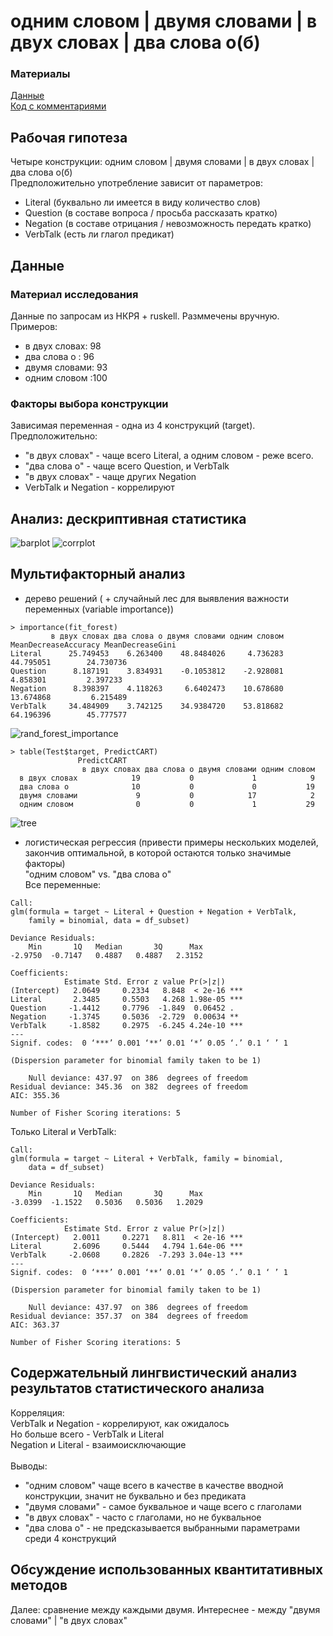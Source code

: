 # одним словом | двумя словами | в двух словах | два слова о(б)

### Материалы
[Данные](https://github.com/SoDipole/cxg-InTwoWords/master/data.csv)  
[Код с комментариями](https://github.com/SoDipole/cxg-InTwoWords/master/analize.R)

## Рабочая гипотеза

Четыре конструкции: одним словом | двумя словами | в двух словах | два слова о(б) <br />
Предположительно употребление зависит от параметров:
- Literal (буквально ли имеется в виду количество слов)
- Question (в составе вопроса / просьба рассказать кратко)
- Negation (в составе отрицания / невозможность передать кратко)
- VerbTalk (есть ли глагол предикат)

## Данные

### Материал исследования
Данные по запросам из НКРЯ + ruskell. Разммечены вручную.<br />
Примеров:
- в двух словах: 98   
- два слова о  : 96
- двумя словами: 93
- одним словом :100


### Факторы выбора конструкции

Зависимая переменная - одна из 4 конструкций (target). <br />
Предположительно:
- "в двух словах" - чаще всего Literal, а одним словом - реже всего.
- "два слова о" - чаще всего Question, и VerbTalk
- "в двух словах" - чаще других Negation
- VerbTalk и Negation - коррелируют

## Анализ: дескриптивная статистика
![barplot](https://raw.githubusercontent.com/SoDipole/cxg-InTwoWords/master/barplot.PNG "barplot")
![corrplot](https://raw.githubusercontent.com/SoDipole/cxg-InTwoWords/master/corrplot.png "corrplot")

## Мультифакторный анализ

* дерево решений ( + случайный лес для выявления важности переменных (variable importance))  
```
> importance(fit_forest)
         в двух словах два слова о двумя словами одним словом MeanDecreaseAccuracy MeanDecreaseGini
Literal      25.749453    6.263400    48.8484026     4.736283            44.795051        24.730736
Question      8.187191    3.834931    -0.1053812    -2.928081             4.858301         2.397233
Negation      8.398397    4.118263     6.6402473    10.678680            13.674868         6.215489
VerbTalk     34.484909    3.742125    34.9384720    53.818682            64.196396        45.777577
```
![rand_forest_importance](https://raw.githubusercontent.com/SoDipole/cxg-InTwoWords/master/rand_forest_importance.png "rand_forest_importance")
```
> table(Test$target, PredictCART)
               PredictCART
                в двух словах два слова о двумя словами одним словом
  в двух словах            19           0             1            9
  два слова о              10           0             0           19
  двумя словами             9           0            17            2
  одним словом              0           0             1           29
```
![tree](https://raw.githubusercontent.com/SoDipole/cxg-InTwoWords/master/tree.png "tree")

* логистическая регрессия (привести примеры нескольких моделей, закончив оптимальной, в которой остаются только значимые факторы)  
"одним словом" vs. "два слова о" <br />
Все переменные:
```
Call:
glm(formula = target ~ Literal + Question + Negation + VerbTalk, 
    family = binomial, data = df_subset)

Deviance Residuals: 
    Min       1Q   Median       3Q      Max  
-2.9750  -0.7147   0.4887   0.4887   2.3152  

Coefficients:
            Estimate Std. Error z value Pr(>|z|)    
(Intercept)   2.0649     0.2334   8.848  < 2e-16 ***
Literal       2.3485     0.5503   4.268 1.98e-05 ***
Question     -1.4412     0.7796  -1.849  0.06452 .  
Negation     -1.3745     0.5036  -2.729  0.00634 ** 
VerbTalk     -1.8582     0.2975  -6.245 4.24e-10 ***
---
Signif. codes:  0 ‘***’ 0.001 ‘**’ 0.01 ‘*’ 0.05 ‘.’ 0.1 ‘ ’ 1

(Dispersion parameter for binomial family taken to be 1)

    Null deviance: 437.97  on 386  degrees of freedom
Residual deviance: 345.36  on 382  degrees of freedom
AIC: 355.36

Number of Fisher Scoring iterations: 5
```
Только Literal и VerbTalk:
```
Call:
glm(formula = target ~ Literal + VerbTalk, family = binomial, 
    data = df_subset)

Deviance Residuals: 
    Min       1Q   Median       3Q      Max  
-3.0399  -1.1522   0.5036   0.5036   1.2029  

Coefficients:
            Estimate Std. Error z value Pr(>|z|)    
(Intercept)   2.0011     0.2271   8.811  < 2e-16 ***
Literal       2.6096     0.5444   4.794 1.64e-06 ***
VerbTalk     -2.0608     0.2826  -7.293 3.04e-13 ***
---
Signif. codes:  0 ‘***’ 0.001 ‘**’ 0.01 ‘*’ 0.05 ‘.’ 0.1 ‘ ’ 1

(Dispersion parameter for binomial family taken to be 1)

    Null deviance: 437.97  on 386  degrees of freedom
Residual deviance: 357.37  on 384  degrees of freedom
AIC: 363.37

Number of Fisher Scoring iterations: 5
```

## Содержательный лингвистический анализ результатов статистического анализа
Корреляция:
<br /> VerbTalk и Negation - коррелируют, как ожидалось
<br /> Но больше всего - VerbTalk и Literal
<br /> Negation и Literal - взаимоисключающие 
<br /><br />
Выводы:
- "одним словом" чаще всего в качестве в качестве вводной конструкции, значит не буквально и без предиката
- "двумя словами" - самое буквальное и чаще всего с глаголами
- "в двух словах" - часто с глаголами, но не буквальное
- "два слова о" - не предсказывается выбранными параметрами среди 4 конструкций

## Обсуждение использованных квантитативных методов
Далее: сравнение между каждыми двумя. Интереснее - между "двумя словами" | "в двух словах"
